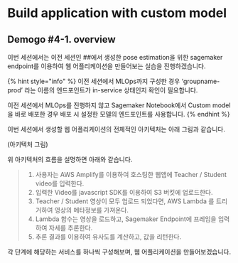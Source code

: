 # Build application with custom model

## Demogo #4-1. overview

이번 세션에서는 이전 세션인 ##에서 생성한 pose estimation을 위한 sagemaker endpoint를 이용하여 웹 어플리케이션을 만들어보는 실습을 진행하겠습니다.

{% hint style="info" %}
이전 세션에서 MLOps까지 구성한 경우 ‘groupname-prod’ 라는 이름의 엔드포인트가 in-service 상태인지 확인이 필요합니다.

이전 세션에서 MLOps를 진행하지 않고 Sagemaker Notebook에서 Custom model을 바로 배포한 경우 배포 시 설정한 모델의 엔드포인트를 사용합니다.
{% endhint %}

이번 세션에서 생성할 웹 어플리케이션의 전체적인 아키텍처는 아래 그림과 같습니다.

(아키텍처 그림)

위 아키텍처의 흐름을 설명하면 아래와 같습니다.

> 1. 사용자는 AWS Amplify를 이용하여 호스팅한 웹앱에 Teacher / Student video를 입력한다.
> 2. 입력한 Video를 javascript SDK를 이용하여 S3 버킷에 업로드한다.
> 3. Teacher / Student 영상이 모두 업로드 되었다면, AWS Lambda 를 트리거하여 영상의 메타정보를 가져온다.
> 4. Lambda 함수는 영상을 로드하고, Sagemaker Endpoint에 프레임을 입력하여 자세를 추론한다.
> 5. 추론 결과를 이용하여 유사도를 계산하고, 값을 리턴한다.



각 단계에 해당하는 서비스를 하나씩 구성해보며, 웹 어플리케이션을 만들어보겠습니다.
